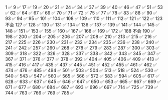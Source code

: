1 ✅
9 ✅
17 ✅
19 ✅
20 ✅
21 ✅
24 ✅
34 ✅
37 ✅
39 ✅
40 ✅
46 ✅
47 ✅
51 ✅
53 ✅
62 ✅
64 ✅
67 ✅
69 ✅
70 ✅
71 ✅
72 ✅
75 ✅
77 ✅
78 ✅
83 ✅
88 ✅
90 ✅
93 ✅
94 ✅
95 ✅
101 ✅
104 ✅
108 ✅
109 ✅
110 ✅
111 ✅
112 ✅
121 ✅
122 ✅
123 不会
127 ✅
128 ✅
130 ✅
131 ✅
134 ✅
136 ✅
137 ✅
139 ✅
141 ✅
144 ✅
145 ✅
148 ✅
151 ✅
153 ✅
155 ✅
160 ✅
167 ✅
168 ✅
169 ✅
172 ✅
188 不会
190 ✅
198 ✅
200 ✅
204 ✅
205 ✅
206 ✅
207 ✅
208 ✅
210 ✅
213 ✅
215 ✅
216 ✅
217 ✅
225 ✅
226 ✅
230 ✅
231 ✅
232 ✅
234 ✅
235 ✅
236 ✅
238 ✅
240 ✅
241 ✅
242 ✅
257 ✅
260 ✅
268 ✅
278 ✅
279 ✅
283 ✅
287 ✅
300 ✅
303 ✅
309 ✅
318 ✅
322 ✅
326 ✅
328 ✅
337 ✅
338 ✅
342 ✅
343 ✅
345 ✅
347 ✅
367 ✅
371 ✅
376 ✅
377 ✅
378 ✅
392 ✅
404 ✅
405 ✅
406 ✅
409 ✅
413 ✅
415 ✅
416 ✅
417 ✅
435 ✅
437 ✅
445 ✅
451 ✅
452 ✅
455 ✅
461 ✅
462 ✅
474 ✅
476 ✅
485 ✅
494 ✅
501 ✅
503 ✅
504 ✅
513 ✅
518 ✅
524 ✅
530 ✅
540 ✅
543 ✅
547 ✅
560 ✅
565 ✅
566 ✅
572 ✅
583 ✅
594 ✅
605 ✅
617 ✅
628 ✅
633 ✅
637 ✅
645 ✅
646 ✅
647 ✅
650 ✅
653 ✅
665 ✅
667 ✅
669 ✅
671 ✅
677 ✅
680 ✅
684 ✅
687 ✅
693 ✅
696 ✅
697 ✅
714 ✅
725 ✅
739 ✅
744 ✅
763 ✅
766 ✅
769 ✅
785 ✅



